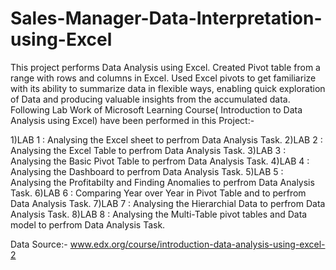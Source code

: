 # Sales-Manager-Data-Interpretation-using-Excel
This project performs Data Analysis using Excel. Created Pivot table from a range with rows and columns in Excel. Used Excel pivots to get familiarize with its ability to summarize data in flexible ways, enabling quick exploration of Data and producing valuable insights from the accumulated data.
Following Lab Work of Microsoft Learning Course( Introduction to Data Analysis using Excel) have been performed in this Project:-

1)LAB 1 : Analysing the Excel sheet to perfrom Data Analysis Task.
2)LAB 2 : Analysing the Excel Table to perfrom Data Analysis Task.
3)LAB 3 : Analysing the Basic Pivot Table to perfrom Data Analysis Task.
4)LAB 4 : Analysing the Dashboard to perfrom Data Analysis Task.
5)LAB 5 : Analysing the Profitabilty and Finding Anomalies to perfrom Data Analysis Task.
6)LAB 6 : Comparing Year over Year in Pivot Table and  to perfrom Data Analysis Task.
7)LAB 7 : Analysing the Hierarchial Data to perfrom Data Analysis Task.
8)LAB 8 : Analysing the Multi-Table pivot tables and Data model to perfrom Data Analysis Task.

Data Source:-
www.edx.org/course/introduction-data-analysis-using-excel-2
